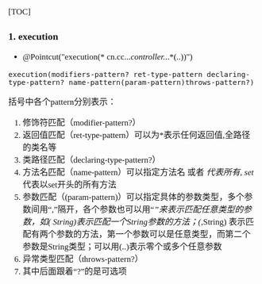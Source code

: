 <span  style="font-family: Simsun,serif; font-size: 17px; ">

[TOC]

### 1. execution

- @Pointcut("execution(* cn.cc..*.controller..*.*(..))")

~~~
execution(modifiers-pattern? ret-type-pattern declaring-type-pattern? name-pattern(param-pattern)throws-pattern?) 
~~~

括号中各个pattern分别表示：

1. 修饰符匹配（modifier-pattern?）
2. 返回值匹配（ret-type-pattern）可以为*表示任何返回值,全路径的类名等
3. 类路径匹配（declaring-type-pattern?）
4. 方法名匹配（name-pattern）可以指定方法名 或者 *代表所有, set* 代表以set开头的所有方法
5. 参数匹配（(param-pattern)）可以指定具体的参数类型，多个参数间用“,”隔开，各个参数也可以用“*”来表示匹配任意类型的参数，如(
   String)表示匹配一个String参数的方法；(*,String)
   表示匹配有两个参数的方法，第一个参数可以是任意类型，而第二个参数是String类型；可以用(..)表示零个或多个任意参数
6. 异常类型匹配（throws-pattern?）
7. 其中后面跟着“?”的是可选项


</span>